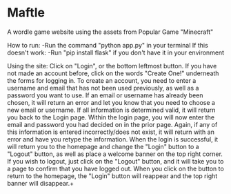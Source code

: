# Maftle
A wordle game website using the assets from Popular Game "Minecraft"

How to run:
-Run the command "python app.py" in your terminal
If this doesn't work:
-Run "pip install flask" if you don't have it in your environment

Using the site:
Click on "Login", or the bottom leftmost button.
If you have not made an account before, click on the words "Create One!" underneath the forms for logging in.
To create an account, you need to enter a username and email that has not been used previously, as well as a password you want to use.
If an email or username has already been chosen, it will return an error and let you know that you need to choose a new email or username.
If all information is determined valid, it will return you back to the Login page.
Within the login page, you will now enter the email and password you had decided on in the prior page. Again, if any of this information is entered incorrectly/does not exist, it will return with an error and have you retype the information.
When the login is successful, it will return you to the homepage and change the "Login" button to a "Logout" button, as well as place a welcome banner on the top right corner.
If you wish to logout, just click on the "Logout" button, and it will take you to a page to confirm that you have logged out.
When you click on the button to return to the homepage, the "Login" button will reappear and the top right banner will disappear.+